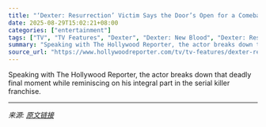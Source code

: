 ```yaml
---
title: "‘Dexter: Resurrection’ Victim Says the Door’s Open for a Comeback: “Never Say Never”"
date: 2025-08-29T15:02:21+08:00
categories: ["entertainment"]
tags: ["TV", "TV Features", "Dexter", "Dexter: New Blood", "Dexter: Resurrection", "Michael C. Hall"]
summary: "Speaking with The Hollywood Reporter, the actor breaks down that deadly final moment while reminiscing on his integral part in the serial killer franchise."
source_url: "https://www.hollywoodreporter.com/tv/tv-features/dexter-resurrection-angel-batista-dead-david-zayas-interview-1236356810/"
---
```


Speaking with The Hollywood Reporter, the actor breaks down that deadly final moment while reminiscing on his integral part in the serial killer franchise.

---

*来源: [原文链接](https://www.hollywoodreporter.com/tv/tv-features/dexter-resurrection-angel-batista-dead-david-zayas-interview-1236356810/)*
